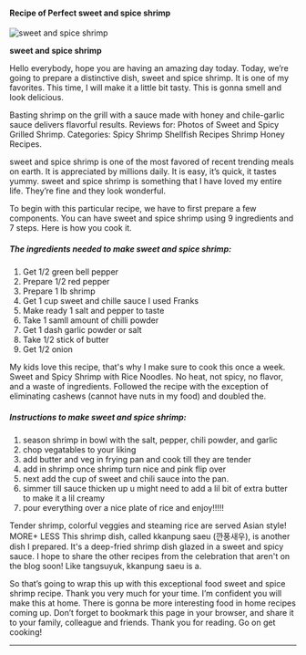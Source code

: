             

#### Recipe of Perfect sweet and spice shrimp

![sweet and spice shrimp](https://img-global.cpcdn.com/recipes/6558904687263744/751x532cq70/sweet-and-spice-shrimp-recipe-main-photo.jpg)

**sweet and spice shrimp**

Hello everybody, hope you are having an amazing day today. Today, we’re going to prepare a distinctive dish, sweet and spice shrimp. It is one of my favorites. This time, I will make it a little bit tasty. This is gonna smell and look delicious.

Basting shrimp on the grill with a sauce made with honey and chile-garlic sauce delivers flavorful results. Reviews for: Photos of Sweet and Spicy Grilled Shrimp. Categories: Spicy Shrimp Shellfish Recipes Shrimp Honey Recipes.

sweet and spice shrimp is one of the most favored of recent trending meals on earth. It is appreciated by millions daily. It is easy, it’s quick, it tastes yummy. sweet and spice shrimp is something that I have loved my entire life. They’re fine and they look wonderful.

To begin with this particular recipe, we have to first prepare a few components. You can have sweet and spice shrimp using 9 ingredients and 7 steps. Here is how you cook it.

##### The ingredients needed to make sweet and spice shrimp:

1.  Get 1/2 green bell pepper
2.  Prepare 1/2 red pepper
3.  Prepare 1 lb shrimp
4.  Get 1 cup sweet and chille sauce I used Franks
5.  Make ready 1 salt and pepper to taste
6.  Take 1 samll amount of chilli powder
7.  Get 1 dash garlic powder or salt
8.  Take 1/2 stick of butter
9.  Get 1/2 onion

My kids love this recipe, that's why I make sure to cook this once a week. Sweet and Spicy Shrimp with Rice Noodles. No heat, not spicy, no flavor, and a waste of ingredients. Followed the recipe with the exception of eliminating cashews (cannot have nuts in my food) and doubled the.

##### Instructions to make sweet and spice shrimp:

1.  season shrimp in bowl with the salt, pepper, chili powder, and garlic
2.  chop vegatables to your liking
3.  add butter and veg in frying pan and cook till they are tender
4.  add in shrimp once shrimp turn nice and pink flip over
5.  next add the cup of sweet and chili sauce into the pan.
6.  simmer till sauce thicken up u might need to add a lil bit of extra butter to make it a lil creamy
7.  pour everything over a nice plate of rice and enjoy!!!!!

Tender shrimp, colorful veggies and steaming rice are served Asian style! MORE+ LESS This shrimp dish, called kkanpung saeu (깐풍새우), is another dish I prepared. It's a deep-fried shrimp dish glazed in a sweet and spicy sauce. I hope to share the other recipes from the celebration that aren't on the blog soon! Like tangsuyuk, kkanpung saeu is a.

So that’s going to wrap this up with this exceptional food sweet and spice shrimp recipe. Thank you very much for your time. I’m confident you will make this at home. There is gonna be more interesting food in home recipes coming up. Don’t forget to bookmark this page in your browser, and share it to your family, colleague and friends. Thank you for reading. Go on get cooking!

* * *